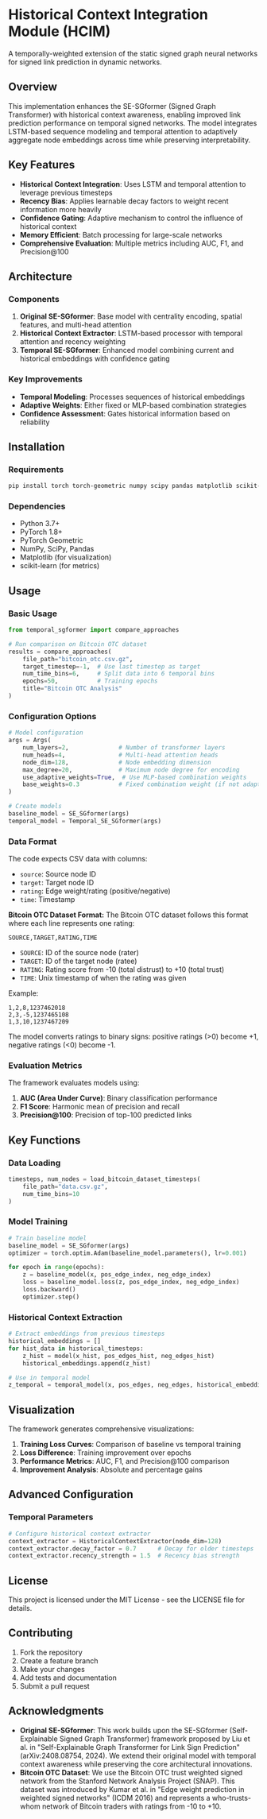 # Historical Context Integration Module (HCIM)

A temporally-weighted extension of the static signed graph neural networks for signed link prediction in dynamic networks.

## Overview

This implementation enhances the SE-SGformer (Signed Graph Transformer) with historical context awareness, enabling improved link prediction performance on temporal signed networks. The model integrates LSTM-based sequence modeling and temporal attention to adaptively aggregate node embeddings across time while preserving interpretability.

## Key Features

- **Historical Context Integration**: Uses LSTM and temporal attention to leverage previous timesteps
- **Recency Bias**: Applies learnable decay factors to weight recent information more heavily
- **Confidence Gating**: Adaptive mechanism to control the influence of historical context
- **Memory Efficient**: Batch processing for large-scale networks
- **Comprehensive Evaluation**: Multiple metrics including AUC, F1, and Precision@100

## Architecture

### Components

1. **Original SE-SGformer**: Base model with centrality encoding, spatial features, and multi-head attention
2. **Historical Context Extractor**: LSTM-based processor with temporal attention and recency weighting
3. **Temporal SE-SGformer**: Enhanced model combining current and historical embeddings with confidence gating

### Key Improvements

- **Temporal Modeling**: Processes sequences of historical embeddings
- **Adaptive Weights**: Either fixed or MLP-based combination strategies
- **Confidence Assessment**: Gates historical information based on reliability

## Installation

### Requirements

```bash
pip install torch torch-geometric numpy scipy pandas matplotlib scikit-learn
```

### Dependencies

- Python 3.7+
- PyTorch 1.8+
- PyTorch Geometric
- NumPy, SciPy, Pandas
- Matplotlib (for visualization)
- scikit-learn (for metrics)

## Usage

### Basic Usage

```python
from temporal_sgformer import compare_approaches

# Run comparison on Bitcoin OTC dataset
results = compare_approaches(
    file_path="bitcoin_otc.csv.gz",
    target_timestep=-1,  # Use last timestep as target
    num_time_bins=6,     # Split data into 6 temporal bins
    epochs=50,           # Training epochs
    title="Bitcoin OTC Analysis"
)
```

### Configuration Options

```python
# Model configuration
args = Args(
    num_layers=2,              # Number of transformer layers
    num_heads=4,               # Multi-head attention heads
    node_dim=128,              # Node embedding dimension
    max_degree=20,             # Maximum node degree for encoding
    use_adaptive_weights=True,  # Use MLP-based combination weights
    base_weights=0.3           # Fixed combination weight (if not adaptive)
)

# Create models
baseline_model = SE_SGformer(args)
temporal_model = Temporal_SE_SGformer(args)
```

### Data Format

The code expects CSV data with columns:
- `source`: Source node ID
- `target`: Target node ID  
- `rating`: Edge weight/rating (positive/negative)
- `time`: Timestamp

**Bitcoin OTC Dataset Format:**
The Bitcoin OTC dataset follows this format where each line represents one rating:
```
SOURCE,TARGET,RATING,TIME
```
- `SOURCE`: ID of the source node (rater)
- `TARGET`: ID of the target node (ratee)  
- `RATING`: Rating score from -10 (total distrust) to +10 (total trust)
- `TIME`: Unix timestamp of when the rating was given

Example:
```csv
1,2,8,1237462018
2,3,-5,1237465108
1,3,10,1237467209
```

The model converts ratings to binary signs: positive ratings (>0) become +1, negative ratings (<0) become -1.

### Evaluation Metrics

The framework evaluates models using:

1. **AUC (Area Under Curve)**: Binary classification performance
2. **F1 Score**: Harmonic mean of precision and recall
3. **Precision@100**: Precision of top-100 predicted links

## Key Functions

### Data Loading
```python
timesteps, num_nodes = load_bitcoin_dataset_timesteps(
    file_path="data.csv.gz", 
    num_time_bins=10
)
```

### Model Training
```python
# Train baseline model
baseline_model = SE_SGformer(args)
optimizer = torch.optim.Adam(baseline_model.parameters(), lr=0.001)

for epoch in range(epochs):
    z = baseline_model(x, pos_edge_index, neg_edge_index)
    loss = baseline_model.loss(z, pos_edge_index, neg_edge_index)
    loss.backward()
    optimizer.step()
```

### Historical Context Extraction
```python
# Extract embeddings from previous timesteps
historical_embeddings = []
for hist_data in historical_timesteps:
    z_hist = model(x_hist, pos_edges_hist, neg_edges_hist)
    historical_embeddings.append(z_hist)

# Use in temporal model
z_temporal = temporal_model(x, pos_edges, neg_edges, historical_embeddings)
```

## Visualization

The framework generates comprehensive visualizations:

1. **Training Loss Curves**: Comparison of baseline vs temporal training
2. **Loss Difference**: Training improvement over epochs
3. **Performance Metrics**: AUC, F1, and Precision@100 comparison
4. **Improvement Analysis**: Absolute and percentage gains

## Advanced Configuration

### Temporal Parameters
```python
# Configure historical context extractor
context_extractor = HistoricalContextExtractor(node_dim=128)
context_extractor.decay_factor = 0.7      # Decay for older timesteps
context_extractor.recency_strength = 1.5  # Recency bias strength
```


## License

This project is licensed under the MIT License - see the LICENSE file for details.

## Contributing

1. Fork the repository
2. Create a feature branch
3. Make your changes
4. Add tests and documentation
5. Submit a pull request


## Acknowledgments

- **Original SE-SGformer**: This work builds upon the SE-SGformer (Self-Explainable Signed Graph Transformer) framework proposed by Liu et al. in "Self-Explainable Graph Transformer for Link Sign Prediction" (arXiv:2408.08754, 2024). We extend their original model with temporal context awareness while preserving the core architectural innovations.
- **Bitcoin OTC Dataset**: We use the Bitcoin OTC trust weighted signed network from the Stanford Network Analysis Project (SNAP). This dataset was introduced by Kumar et al. in "Edge weight prediction in weighted signed networks" (ICDM 2016) and represents a who-trusts-whom network of Bitcoin traders with ratings from -10 to +10.
